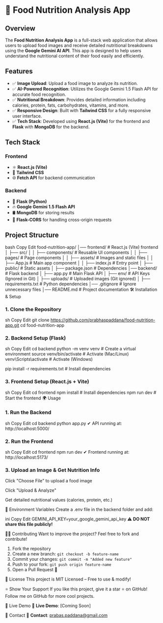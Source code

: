 # 🍎 Food Nutrition Analysis App

## Overview
The **Food Nutrition Analysis App** is a full-stack web application that allows users to upload food images and receive detailed nutritional breakdowns using the **Google Gemini AI API**. This app is designed to help users understand the nutritional content of their food easily and efficiently.

## Features
- ✅ **Image Upload**: Upload a food image to analyze its nutrition.
- ✅ **AI-Powered Recognition**: Utilizes the Google Gemini 1.5 Flash API for accurate food recognition.
- ✅ **Nutritional Breakdown**: Provides detailed information including calories, protein, fats, carbohydrates, vitamins, and more.
- ✅ **Responsive Design**: Built with **Tailwind CSS** for a fully responsive user interface.
- ✅ **Tech Stack**: Developed using **React.js (Vite)** for the frontend and **Flask** with **MongoDB** for the backend.

## Tech Stack
### Frontend
- ⚛ **React.js (Vite)**
- 🎨 **Tailwind CSS**
- 🌐 **Fetch API** for backend communication

### Backend
- 🐍 **Flask (Python)**
- 🔥 **Google Gemini 1.5 Flash API**
- 🛢️ **MongoDB** for storing results
- 🔄 **Flask-CORS** for handling cross-origin requests

## Project Structure
bash
Copy
Edit
food-nutrition-app/
│── frontend/               # React.js (Vite) frontend
│   ├── src/
│   │   ├── components/     # Reusable UI components
│   │   ├── pages/          # Page components
│   │   ├── assets/         # Images and static files
│   │   ├── App.js          # Main app component
│   │   ├── index.js        # Entry point
│   ├── public/             # Static assets
│   ├── package.json        # Dependencies
│── backend/                # Flask backend
│   ├── app.py              # Main Flask API
│   ├── env/                # API Keys (Ignored in Git)
│   ├── uploads/            # Uploaded images (Git ignored)
│   ├── requirements.txt    # Python dependencies
│── .gitignore              # Ignore unnecessary files
│── README.md               # Project documentation
🛠️ Installation & Setup
### 1. Clone the Repository
sh
Copy
Edit
git clone https://github.com/prabhaspaddana/food-nutrition-app.git
cd food-nutrition-app
### 2. Backend Setup (Flask)
sh
Copy
Edit
cd backend
python -m venv venv  # Create a virtual environment
source venv/bin/activate  # Activate (Mac/Linux)
venv\Scripts\activate  # Activate (Windows)

pip install -r requirements.txt  # Install dependencies
### 3. Frontend Setup (React.js + Vite)
sh
Copy
Edit
cd frontend
npm install  # Install dependencies
npm run dev  # Start the frontend
🌍 Usage
### 1. Run the Backend

sh
Copy
Edit
cd backend
python app.py
✔ API running at: http://localhost:5000/

### 2. Run the Frontend

sh
Copy
Edit
cd frontend
npm run dev
✔ Frontend running at: http://localhost:5173/

### 3. Upload an Image & Get Nutrition Info

Click "Choose File" to upload a food image

Click "Upload & Analyze"

Get detailed nutritional values (calories, protein, etc.)

🔑 Environment Variables
Create a .env file in the backend folder and add:

ini
Copy
Edit
GEMINI_API_KEY=your_google_gemini_api_key
⚠️ **DO NOT share this file publicly!**


👨‍💻 Contributing
Want to improve the project? Feel free to fork and contribute!
1. Fork the repository
2. Create a new branch: `git checkout -b feature-name`
3. Commit your changes: `git commit -m "Added new feature"`
4. Push to your fork: `git push origin feature-name`
5. Open a Pull Request 🚀

📜 License
This project is MIT Licensed – Free to use & modify!

⭐ Show Your Support
If you like this project, give it a star ⭐ on GitHub!
Follow me on GitHub for more cool projects.

🔗 Live Demo
🔗 **Live Demo**: [Coming Soon]

📨 Contact
📨 **Contact**: prabas.paddana@gmail.com
